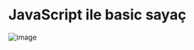 # JavaScript ile basic sayaç
![image](https://user-images.githubusercontent.com/98785023/219689890-8fd8032e-6985-4966-81a9-ff9b70714f2a.png)
